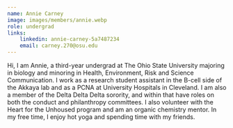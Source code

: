 ```yaml
---
name: Annie Carney
image: images/members/annie.webp
role: undergrad
links:
    linkedin: annie-carney-5a7487234
    email: carney.270@osu.edu 
---
```


Hi, I am Annie, a third-year undergrad at The Ohio State University majoring in biology and minoring in Health, Environment, Risk and Science Communication. I work as a research student assistant in the B-cell side of the Akkaya lab and as a PCNA at University Hospitals in Cleveland. I am also a member of the Delta Delta Delta sorority, and within that have roles on both the conduct and philanthropy committees. I also volunteer with the Heart for the Unhoused program and am an organic chemistry mentor. In my free time, I enjoy hot yoga and spending time with my friends.